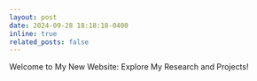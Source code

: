 ```yaml
---
layout: post
date: 2024-09-28 18:18:18-0400
inline: true
related_posts: false
---
```


Welcome to My New Website: Explore My Research and Projects!
